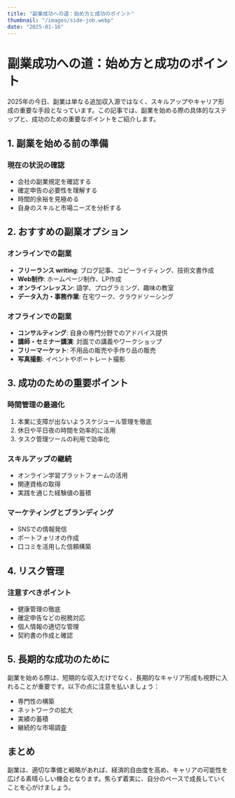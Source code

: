 ```yaml
---
title: "副業成功への道：始め方と成功のポイント"
thumbnail: "/images/side-job.webp"
date: "2025-01-16"
---
```


# 副業成功への道：始め方と成功のポイント

2025年の今日、副業は単なる追加収入源ではなく、スキルアップやキャリア形成の重要な手段となっています。この記事では、副業を始める際の具体的なステップと、成功のための重要なポイントをご紹介します。

## 1. 副業を始める前の準備

### 現在の状況の確認
- 会社の副業規定を確認する
- 確定申告の必要性を理解する
- 時間的余裕を見極める
- 自身のスキルと市場ニーズを分析する

## 2. おすすめの副業オプション

### オンラインでの副業
- **フリーランス writing**: ブログ記事、コピーライティング、技術文書作成
- **Web制作**: ホームページ制作、LP作成
- **オンラインレッスン**: 語学、プログラミング、趣味の教室
- **データ入力・事務作業**: 在宅ワーク、クラウドソーシング

### オフラインでの副業
- **コンサルティング**: 自身の専門分野でのアドバイス提供
- **講師・セミナー講演**: 対面での講義やワークショップ
- **フリーマーケット**: 不用品の販売や手作り品の販売
- **写真撮影**: イベントやポートレート撮影

## 3. 成功のための重要ポイント

### 時間管理の最適化
1. 本業に支障が出ないようスケジュール管理を徹底
2. 休日や平日夜の時間を効率的に活用
3. タスク管理ツールの利用で効率化

### スキルアップの継続
- オンライン学習プラットフォームの活用
- 関連資格の取得
- 実践を通じた経験値の蓄積

### マーケティングとブランディング
- SNSでの情報発信
- ポートフォリオの作成
- 口コミを活用した信頼構築

## 4. リスク管理

### 注意すべきポイント
- 健康管理の徹底
- 確定申告などの税務対応
- 個人情報の適切な管理
- 契約書の作成と確認

## 5. 長期的な成功のために

副業を始める際は、短期的な収入だけでなく、長期的なキャリア形成も視野に入れることが重要です。以下の点に注意を払いましょう：

- 専門性の構築
- ネットワークの拡大
- 実績の蓄積
- 継続的な市場調査

## まとめ

副業は、適切な準備と戦略があれば、経済的自由度を高め、キャリアの可能性を広げる素晴らしい機会となります。焦らず着実に、自分のペースで成長していくことを心がけましょう。
